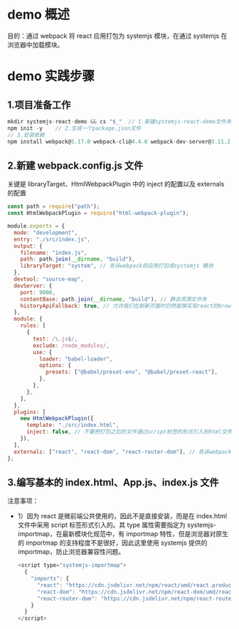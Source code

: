 # demo 概述

目的：通过 webpack 将 react 应用打包为 systemjs 模块，在通过 systemjs 在浏览器中加载模块。

# demo 实践步骤

## 1.项目准备工作

```js
mkdir systemjs-react-demo && cs "$_"  // 1.新建systemjs-react-demo文件夹，并进入这个文件夹
npm init -y    // 2.生成一个package.json文件
// 3.安装依赖
npm install webpack@5.17.0 webpack-cli@4.4.0 webpack-dev-server@3.11.2 html-webpack-plugin@4.5.1 @babel/core@7.12.10 @babel/cli@7.12.10 @babel/preset-env@7.12.11 @babel/preset-react@7.12.10 babel-loader@8.2.2
```

## 2.新建 webpack.config.js 文件

关键是 libraryTarget、HtmlWebpackPlugin 中的 inject 的配置以及 externals 的配置

```js
const path = require("path");
const HtmlWebpackPlugin = require("html-webpack-plugin");

module.exports = {
  mode: "development",
  entry: "./src/index.js",
  output: {
    filename: "index.js",
    path: path.join(__dirname, "build"),
    libraryTarget: "system", // 告诉webpack将应用打包成systemjs 模块
  },
  devtool: "source-map",
  devServer: {
    port: 9000,
    contentBase: path.join(__dirname, "build"), // 静态资源文件夹
    historyApiFallback: true, // 允许我们在刷新页面时仍然能够实现react的browserrouter
  },
  module: {
    rules: [
      {
        test: /\.js$/,
        exclude: /node_modules/,
        use: {
          loader: "babel-loader",
          options: {
            presets: ["@babel/preset-env", "@babel/preset-react"],
          },
        },
      },
    ],
  },
  plugins: [
    new HtmlWebpackPlugin({
      template: "./src/index.html",
      inject: false, // 不要把打包之后的文件通过script标签的形式引入到html文件中，因为我们需要通过systemjs去加载模块
    }),
  ],
  externals: ["react", "react-dom", "react-router-dom"], // 告诉webpack哪些模块不需要打包，因为在微前端中要使用公共的react
};
```

## 3.编写基本的 index.html、App.js、index.js 文件

注意事项：

- 1）因为 react 是微前端公共使用的，因此不是直接安装，而是在 index.html 文件中采用 script 标签形式引入的。其 type 属性需要指定为 systemjs-importmap，在最新模块化规范中，有 importmap 特性，但是浏览器对原生的 importmap 的支持程度不是很好，因此这里使用 systemjs 提供的 importmap，防止浏览器兼容性问题。
  ```js
  <script type="systemjs-importmap">
    {
      "imports": {
        "react": "https://cdn.jsdelivr.net/npm/react/umd/react.production.min.js",
        "react-dom": "https://cdn.jsdelivr.net/npm/react-dom/umd/react-dom.production.min.js",
        "react-router-dom": "https://cdn.jsdelivr.net/npm/react-router-dom@5.2.0/umd/react-router-dom.min.js"
      }
    }
  </script>
  ```
